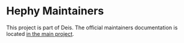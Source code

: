 # Hephy Maintainers

This project is part of Deis. The official maintainers documentation is
located [in the main project](https://github.com/teamhephy/deis/blob/master/MAINTAINERS.md).
